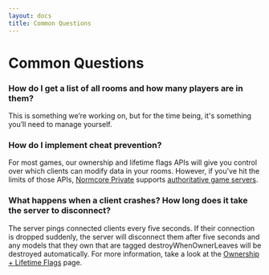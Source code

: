 ```yaml
---
layout: docs
title: Common Questions
---
```

# Common Questions

### How do I get a list of all rooms and how many players are in them?
This is something we’re working on, but for the time being, it's something you’ll need to manage yourself.

### How do I implement cheat prevention?
For most games, our ownership and lifetime flags APIs will give you control over which clients can modify data in your rooms. However, if you've hit the limits of those APIs, [Normcore Private](https://normcore.io/normcore-private) supports [authoritative game servers](../normcore-private/authoritative-servers). 

### What happens when a client crashes? How long does it take the server to disconnect?
The server pings connected clients every five seconds. If their connection is dropped suddenly, the server will disconnect them after five seconds and any models that they own that are tagged destroyWhenOwnerLeaves will be destroyed automatically. For more information, take a look at the [Ownership + Lifetime Flags](../room/ownership-and-lifetime-flags) page.
